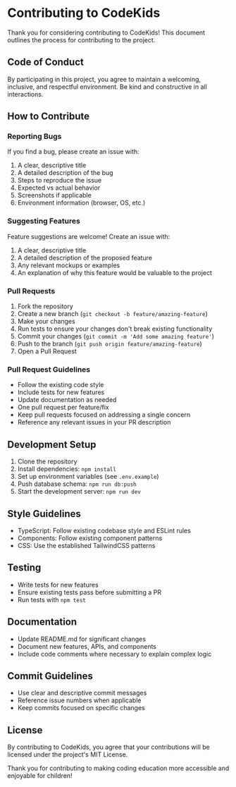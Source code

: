 # Contributing to CodeKids

Thank you for considering contributing to CodeKids! This document outlines the process for contributing to the project.

## Code of Conduct

By participating in this project, you agree to maintain a welcoming, inclusive, and respectful environment. Be kind and constructive in all interactions.

## How to Contribute

### Reporting Bugs

If you find a bug, please create an issue with:

1. A clear, descriptive title
2. A detailed description of the bug
3. Steps to reproduce the issue
4. Expected vs actual behavior
5. Screenshots if applicable
6. Environment information (browser, OS, etc.)

### Suggesting Features

Feature suggestions are welcome! Create an issue with:

1. A clear, descriptive title
2. A detailed description of the proposed feature
3. Any relevant mockups or examples
4. An explanation of why this feature would be valuable to the project

### Pull Requests

1. Fork the repository
2. Create a new branch (`git checkout -b feature/amazing-feature`)
3. Make your changes
4. Run tests to ensure your changes don't break existing functionality
5. Commit your changes (`git commit -m 'Add some amazing feature'`)
6. Push to the branch (`git push origin feature/amazing-feature`)
7. Open a Pull Request

### Pull Request Guidelines

- Follow the existing code style
- Include tests for new features
- Update documentation as needed
- One pull request per feature/fix
- Keep pull requests focused on addressing a single concern
- Reference any relevant issues in your PR description

## Development Setup

1. Clone the repository
2. Install dependencies: `npm install`
3. Set up environment variables (see `.env.example`)
4. Push database schema: `npm run db:push`
5. Start the development server: `npm run dev`

## Style Guidelines

- TypeScript: Follow existing codebase style and ESLint rules
- Components: Follow existing component patterns
- CSS: Use the established TailwindCSS patterns

## Testing

- Write tests for new features
- Ensure existing tests pass before submitting a PR
- Run tests with `npm test`

## Documentation

- Update README.md for significant changes
- Document new features, APIs, and components
- Include code comments where necessary to explain complex logic

## Commit Guidelines

- Use clear and descriptive commit messages
- Reference issue numbers when applicable
- Keep commits focused on specific changes

## License

By contributing to CodeKids, you agree that your contributions will be licensed under the project's MIT License.

Thank you for contributing to making coding education more accessible and enjoyable for children!